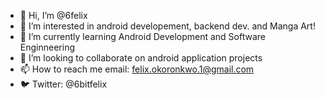 - 👋 Hi, I’m @6felix
- 👀 I’m interested in android developement, backend dev. and Manga Art!
- 🌱 I’m currently learning Android Development and Software Enginneering
- 💞️ I’m looking to collaborate on android application projects
- 📫 How to reach me email: felix.okoronkwo.1@gmail.com
- 🐦 Twitter: @6bitfelix
<!---
6felix/6felix is a ✨ special ✨ repository because its `README.md` (this file) appears on your GitHub profile.
You can click the Preview link to take a look at your changes.
--->
